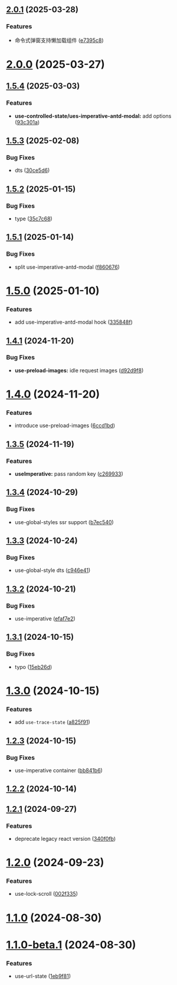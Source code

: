 ## [2.0.1](https://github.com/hemengke1997/ahooks-x/compare/v2.0.0...v2.0.1) (2025-03-28)


### Features

* 命令式弹窗支持懒加载组件 ([e7395c8](https://github.com/hemengke1997/ahooks-x/commit/e7395c831cc9bde618d70ab62ba40c6db6668d3d))



# [2.0.0](https://github.com/hemengke1997/ahooks-x/compare/v1.5.4...v2.0.0) (2025-03-27)



## [1.5.4](https://github.com/hemengke1997/ahooks-x/compare/v1.5.3...v1.5.4) (2025-03-03)


### Features

* **use-controlled-state/ues-imperative-antd-modal:** add options ([93c301a](https://github.com/hemengke1997/ahooks-x/commit/93c301a7482fa8f8cfc41e3f97ac36f2032f8eac))



## [1.5.3](https://github.com/hemengke1997/ahooks-x/compare/v1.5.2...v1.5.3) (2025-02-08)


### Bug Fixes

* dts ([30ce5d6](https://github.com/hemengke1997/ahooks-x/commit/30ce5d6e33dd83bd8fe52e5f4dd750eec30288ff))



## [1.5.2](https://github.com/hemengke1997/ahooks-x/compare/v1.5.1...v1.5.2) (2025-01-15)


### Bug Fixes

* type ([35c7c68](https://github.com/hemengke1997/ahooks-x/commit/35c7c689a4e078f855fb30137186f1f1b6615e94))



## [1.5.1](https://github.com/hemengke1997/ahooks-x/compare/v1.5.0...v1.5.1) (2025-01-14)


### Bug Fixes

* split use-imperative-antd-modal ([f860676](https://github.com/hemengke1997/ahooks-x/commit/f860676492094b28bb42b48d129291510e037463))



# [1.5.0](https://github.com/hemengke1997/ahooks-x/compare/v1.4.1...v1.5.0) (2025-01-10)


### Features

* add use-imperative-antd-modal hook ([335848f](https://github.com/hemengke1997/ahooks-x/commit/335848fd7ed3f7424825455768fa1e2765ad5c52))



## [1.4.1](https://github.com/hemengke1997/ahooks-x/compare/v1.4.0...v1.4.1) (2024-11-20)


### Bug Fixes

* **use-preload-images:** idle request images ([d92d9f8](https://github.com/hemengke1997/ahooks-x/commit/d92d9f8d4d54c02e33377906d0ed73280d9cbb44))



# [1.4.0](https://github.com/hemengke1997/ahooks-x/compare/v1.3.5...v1.4.0) (2024-11-20)


### Features

* introduce use-preload-images ([6ccd1bd](https://github.com/hemengke1997/ahooks-x/commit/6ccd1bd4b5bf9b4c1116ca515230d042a4336e27))



## [1.3.5](https://github.com/hemengke1997/ahooks-x/compare/v1.3.4...v1.3.5) (2024-11-19)


### Features

* **useImperative:** pass random key ([c269933](https://github.com/hemengke1997/ahooks-x/commit/c2699330af2eeb5d216ffc5eb0a0d478372af234))



## [1.3.4](https://github.com/hemengke1997/ahooks-x/compare/v1.3.3...v1.3.4) (2024-10-29)


### Bug Fixes

* use-global-styles ssr support ([b7ec540](https://github.com/hemengke1997/ahooks-x/commit/b7ec54048faa0f74d4a3fc39739e4cce5512d86e))



## [1.3.3](https://github.com/hemengke1997/ahooks-x/compare/v1.3.2...v1.3.3) (2024-10-24)


### Bug Fixes

* use-global-style dts ([c946e41](https://github.com/hemengke1997/ahooks-x/commit/c946e41e1b7c3d150d1d81af448f31ce51c00779))



## [1.3.2](https://github.com/hemengke1997/ahooks-x/compare/v1.3.1...v1.3.2) (2024-10-21)


### Bug Fixes

* use-imperative ([efaf7e2](https://github.com/hemengke1997/ahooks-x/commit/efaf7e21d5dcd51101ba941a026eecf98b59bae0))



## [1.3.1](https://github.com/hemengke1997/ahooks-x/compare/v1.3.0...v1.3.1) (2024-10-15)


### Bug Fixes

* typo ([15eb26d](https://github.com/hemengke1997/ahooks-x/commit/15eb26d04da6cfbfc0621c29af6781642bac680a))



# [1.3.0](https://github.com/hemengke1997/ahooks-x/compare/v1.2.3...v1.3.0) (2024-10-15)


### Features

* add `use-trace-state` ([a825f91](https://github.com/hemengke1997/ahooks-x/commit/a825f91ca62254725bd8f22e88a8b692bf439f59))



## [1.2.3](https://github.com/hemengke1997/ahooks-x/compare/v1.2.2...v1.2.3) (2024-10-15)


### Bug Fixes

* use-imperative container ([bb841b6](https://github.com/hemengke1997/ahooks-x/commit/bb841b66d5ea60726aeea6d82d4a4892a10cd303))



## [1.2.2](https://github.com/hemengke1997/ahooks-x/compare/v1.2.1...v1.2.2) (2024-10-14)



## [1.2.1](https://github.com/hemengke1997/ahooks-x/compare/v1.2.0...v1.2.1) (2024-09-27)


### Features

* deprecate legacy react version ([340f0fb](https://github.com/hemengke1997/ahooks-x/commit/340f0fb83da452931b5534842dd58a2dc6062876))



# [1.2.0](https://github.com/hemengke1997/ahooks-x/compare/v1.1.0...v1.2.0) (2024-09-23)


### Features

* use-lock-scroll ([002f335](https://github.com/hemengke1997/ahooks-x/commit/002f33503dccb6e278d97c7b35047289b018bb40))



# [1.1.0](https://github.com/hemengke1997/ahooks-x/compare/v1.1.0-beta.1...v1.1.0) (2024-08-30)



# [1.1.0-beta.1](https://github.com/hemengke1997/ahooks-x/compare/1eb9f818b8883e7e65db89df01f9d7fb4a3416a0...v1.1.0-beta.1) (2024-08-30)


### Features

* use-url-state ([1eb9f81](https://github.com/hemengke1997/ahooks-x/commit/1eb9f818b8883e7e65db89df01f9d7fb4a3416a0))



